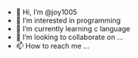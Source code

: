 - 👋 Hi, I’m @joy1005
- 👀 I’m interested in programming
- 🌱 I’m currently learning c language
- 💞️ I’m looking to collaborate on ...
- 📫 How to reach me ...

<!---
joy1005/joy1005 is a ✨ special ✨ repository because its `README.md` (this file) appears on your GitHub profile.
You can click the Preview link to take a look at your changes.
--->
